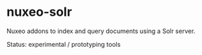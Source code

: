 # nuxeo-solr

Nuxeo addons to index and query documents using a Solr server.

Status: experimental / prototyping tools
